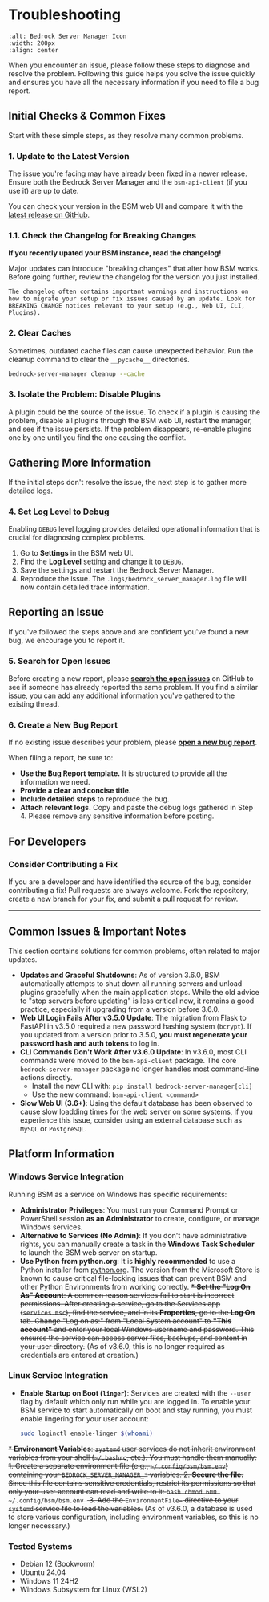 # Troubleshooting

```{image} https://raw.githubusercontent.com/dmedina559/bedrock-server-manager/main/src/bedrock_server_manager/web/static/image/icon/favicon.svg
:alt: Bedrock Server Manager Icon
:width: 200px
:align: center
```

When you encounter an issue, please follow these steps to diagnose and resolve the problem. Following this guide helps you solve the issue quickly and ensures you have all the necessary information if you need to file a bug report.

## Initial Checks & Common Fixes

Start with these simple steps, as they resolve many common problems.

### 1. Update to the Latest Version

The issue you're facing may have already been fixed in a newer release. Ensure both the Bedrock Server Manager and the `bsm-api-client` (if you use it) are up to date.

You can check your version in the BSM web UI and compare it with the [latest release on GitHub](https://github.com/DMedina559/bedrock-server-manager/releases/latest).

### 1.1. Check the Changelog for Breaking Changes

**If you recently upated your BSM instance, read the changelog!**

Major updates can introduce "breaking changes" that alter how BSM works. Before going further, review the changelog for the version you just installed.

```{tip} 
The changelog often contains important warnings and instructions on how to migrate your setup or fix issues caused by an update. Look for BREAKING CHANGE notices relevant to your setup (e.g., Web UI, CLI, Plugins).
```

### 2. Clear Caches

Sometimes, outdated cache files can cause unexpected behavior. Run the cleanup command to clear the `__pycache__` directories.

```bash
bedrock-server-manager cleanup --cache
```

### 3. Isolate the Problem: Disable Plugins

A plugin could be the source of the issue. To check if a plugin is causing the problem, disable all plugins through the BSM web UI, restart the manager, and see if the issue persists. If the problem disappears, re-enable plugins one by one until you find the one causing the conflict.

## Gathering More Information

If the initial steps don't resolve the issue, the next step is to gather more detailed logs.

### 4. Set Log Level to Debug

Enabling `DEBUG` level logging provides detailed operational information that is crucial for diagnosing complex problems.

1.  Go to **Settings** in the BSM web UI.
2.  Find the **Log Level** setting and change it to `DEBUG`.
3.  Save the settings and restart the Bedrock Server Manager.
4.  Reproduce the issue. The `.logs/bedrock_server_manager.log` file will now contain detailed trace information.

## Reporting an Issue

If you've followed the steps above and are confident you've found a new bug, we encourage you to report it.

### 5. Search for Open Issues

Before creating a new report, please [**search the open issues**](https://github.com/DMedina559/bedrock-server-manager/issues) on GitHub to see if someone has already reported the same problem. If you find a similar issue, you can add any additional information you've gathered to the existing thread.

### 6. Create a New Bug Report

If no existing issue describes your problem, please [**open a new bug report**](https://github.com/DMedina559/bedrock-server-manager/issues/new/choose).

When filing a report, be sure to:
*   **Use the Bug Report template.** It is structured to provide all the information we need.
*   **Provide a clear and concise title.**
*   **Include detailed steps** to reproduce the bug.
*   **Attach relevant logs.** Copy and paste the debug logs gathered in Step 4. Please remove any sensitive information before posting.

## For Developers

### Consider Contributing a Fix

If you are a developer and have identified the source of the bug, consider contributing a fix! Pull requests are always welcome. Fork the repository, create a new branch for your fix, and submit a pull request for review.

---

## Common Issues & Important Notes

This section contains solutions for common problems, often related to major updates.

*   **Updates and Graceful Shutdowns**: As of version 3.6.0, BSM automatically attempts to shut down all running servers and unload plugins gracefully when the main application stops. While the old advice to "stop servers before updating" is less critical now, it remains a good practice, especially if upgrading from a version before 3.6.0.
*   **Web UI Login Fails After v3.5.0 Update**: The migration from Flask to FastAPI in v3.5.0 required a new password hashing system (`bcrypt`). If you updated from a version prior to 3.5.0, **you must regenerate your password hash and auth tokens** to log in.
*   **CLI Commands Don't Work After v3.6.0 Update**: In v3.6.0, most CLI commands were moved to the `bsm-api-client` package. The core `bedrock-server-manager` package no longer handles most command-line actions directly.
    *   Install the new CLI with: `pip install bedrock-server-manager[cli]`
    *   Use the new command: `bsm-api-client <command>`
*   **Slow Web UI (3.6+)**: Using the default database has been observed to cause slow loadding times for the web server on some systems, if you experience this issue, consider using an external database such as `MySQL` or `PostgreSQL`.

## Platform Information

### Windows Service Integration

Running BSM as a service on Windows has specific requirements:

*   **Administrator Privileges**: You must run your Command Prompt or PowerShell session **as an Administrator** to create, configure, or manage Windows services.
*   **Alternative to Services (No Admin)**: If you don't have administrative rights, you can manually create a task in the **Windows Task Scheduler** to launch the BSM web server on startup.
*   **Use Python from python.org**: It is **highly recommended** to use a Python installer from [python.org](https://www.python.org/downloads/windows/). The version from the Microsoft Store is known to cause critical file-locking issues that can prevent BSM and other Python Environments from working correctly.
~~*   **Set the "Log On As" Account**: A common reason services fail to start is incorrect permissions. After creating a service, go to the Services app (`services.msc`), find the service, and in its **Properties**, go to the **Log On** tab. Change "Log on as:" from "Local System account" to **"This account"** and enter your local Windows username and password. This ensures the service can access server files, backups, and content in your user directory.~~ (As of v3.6.0, this is no longer required as credentials are entered at creation.)

### Linux Service Integration

*   **Enable Startup on Boot (`linger`)**: Services are created with the `--user` flag by default which only run while you are logged in. To enable your BSM service to start automatically on boot and stay running, you must enable lingering for your user account:
    ```bash
    sudo loginctl enable-linger $(whoami)
    ```
~~*   **Environment Variables**: `systemd` user services do not inherit environment variables from your shell (`~/.bashrc`, etc.). You must handle them manually:
    1.  Create a separate environment file (e.g., `~/.config/bsm/bsm.env`) containing your `BEDROCK_SERVER_MANAGER_*` variables.
    2.  **Secure the file.** Since this file contains sensitive credentials, restrict its permissions so that only your user account can read and write to it:
        ```bash
        chmod 600 ~/.config/bsm/bsm.env
        ```
    3.  Add the `EnvironmentFile=` directive to your `systemd` service file to load the variables.~~ (As of v3.6.0, a database is used to store various configuration, including environment variables, so this is no longer necessary.)

### Tested Systems
- Debian 12 (Bookworm)
- Ubuntu 24.04
- Windows 11 24H2
- Windows Subsystem for Linux (WSL2)